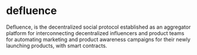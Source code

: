 # defluence
Defluence, is the decentralized social protocol established as an aggregator platform for interconnecting decentralized influencers and product teams for automating marketing and product awareness campaigns for their newly launching products, with smart contracts.
